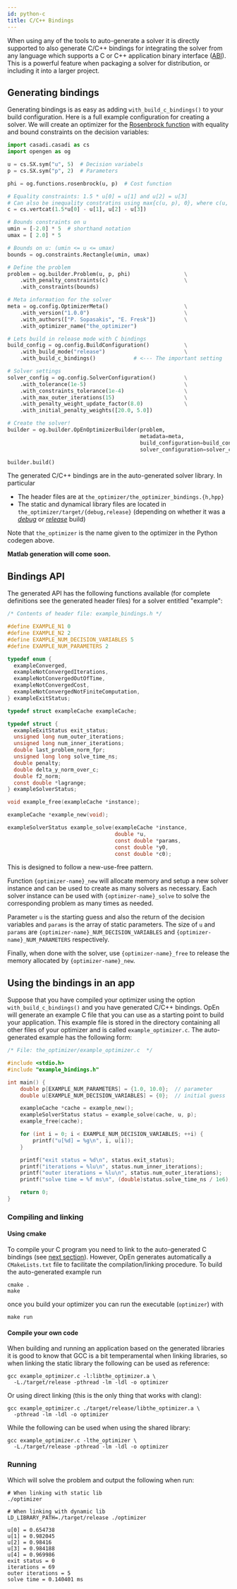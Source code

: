 ```yaml
---
id: python-c
title: C/C++ Bindings
---
```


<script type="text/x-mathjax-config">MathJax.Hub.Config({tex2jax: {inlineMath: [['$','$'], ['\\(','\\)']]}});</script>
<script type="text/javascript" async src="https://cdn.mathjax.org/mathjax/latest/MathJax.js?config=TeX-AMS-MML_HTMLorMML"></script>

When using any of the tools to auto-generate a solver it is directly supported to also generate C/C++ bindings for integrating the solver from any language which supports a C or C++ application binary interface ([ABI]). This is a powerful feature when packaging a solver for distribution, or including it into a larger project.

[ABI]: https://en.wikipedia.org/wiki/Application_binary_interface

## Generating bindings

Generating bindings is as easy as adding `with_build_c_bindings()` to your build configuration. 
Here is a full example configuration for creating a solver. We will create an optimizer 
for the [Rosenbrock function](example_rosenbrock_py) with equality and bound constraints on the decision variables:

```python
import casadi.casadi as cs
import opengen as og

u = cs.SX.sym("u", 5)  # Decision variabels
p = cs.SX.sym("p", 2)  # Parameters

phi = og.functions.rosenbrock(u, p)  # Cost function

# Equality constraints: 1.5 * u[0] = u[1] and u[2] = u[3]
# Can also be inequality constratins using max{c(u, p), 0}, where c(u, p) < 0.
c = cs.vertcat(1.5*u[0] - u[1], u[2] - u[3])

# Bounds constraints on u
umin = [-2.0] * 5  # shorthand notation
umax = [ 2.0] * 5

# Bounds on u: (umin <= u <= umax)
bounds = og.constraints.Rectangle(umin, umax)

# Define the problem
problem = og.builder.Problem(u, p, phi)                 \
    .with_penalty_constraints(c)                        \
    .with_constraints(bounds)

# Meta information for the solver
meta = og.config.OptimizerMeta()                        \
    .with_version("1.0.0")                              \
    .with_authors(["P. Sopasakis", "E. Fresk"])         \
    .with_optimizer_name("the_optimizer")

# Lets build in release mode with C bindings
build_config = og.config.BuildConfiguration()           \
    .with_build_mode("release")                         \
    .with_build_c_bindings()            # <--- The important setting

# Solver settings
solver_config = og.config.SolverConfiguration()         \
    .with_tolerance(1e-5)                               \
    .with_constraints_tolerance(1e-4)                   \
    .with_max_outer_iterations(15)                      \
    .with_penalty_weight_update_factor(8.0)             \
    .with_initial_penalty_weights([20.0, 5.0])

# Create the solver!
builder = og.builder.OpEnOptimizerBuilder(problem,
                                          metadata=meta,
                                          build_configuration=build_config,
                                          solver_configuration=solver_config)

builder.build()
```

The generated C/C++ bindings are in the auto-generated solver library.
In particular

* The header files are at `the_optimizer/the_optimizer_bindings.{h,hpp}` 
* The static and dynamical library files are located in `the_optimizer/target/{debug,release}` (depending on whether it was a [*debug*] or [*release*] build) 

Note that `the_optimizer` is the name given to the optimizer in the Python codegen above.

[*debug*]: /optimization-engine/docs/python-advanced#build-options
[*release*]: /optimization-engine/docs/python-advanced#build-options

**Matlab generation will come soon.**

## Bindings API

The generated API has the following functions available 
(for complete definitions see the generated header files) for 
a solver entitled "example":

```c
/* Contents of header file: example_bindings.h */

#define EXAMPLE_N1 0
#define EXAMPLE_N2 2
#define EXAMPLE_NUM_DECISION_VARIABLES 5
#define EXAMPLE_NUM_PARAMETERS 2

typedef enum {
  exampleConverged,
  exampleNotConvergedIterations,
  exampleNotConvergedOutOfTime,
  exampleNotConvergedCost,
  exampleNotConvergedNotFiniteComputation,
} exampleExitStatus;

typedef struct exampleCache exampleCache;

typedef struct {
  exampleExitStatus exit_status;
  unsigned long num_outer_iterations;
  unsigned long num_inner_iterations;
  double last_problem_norm_fpr;  
  unsigned long long solve_time_ns;
  double penalty;
  double delta_y_norm_over_c;
  double f2_norm;
  const double *lagrange;
} exampleSolverStatus;

void example_free(exampleCache *instance);

exampleCache *example_new(void);

exampleSolverStatus example_solve(exampleCache *instance,
                                  double *u,
                                  const double *params,
                                  const double *y0,
                                  const double *c0);
```

This is designed to follow a new-use-free pattern. 

Function `{optimizer-name}_new` will allocate memory and setup a new solver instance and can be used to create as many solvers as necessary. Each solver instance can be used with `{optimizer-name}_solve` to solve the corresponding problem as many times as needed. 

Parameter `u` is the starting guess and also the return of the decision variables and `params` is the array of static parameters. The size of `u` and `params` are `{optimizer-name}_NUM_DECISION_VARIABLES` and `{optimizer-name}_NUM_PARAMETERS` respectively. 

Finally, when done with the solver, use `{optimizer-name}_free` to release the memory allocated by `{optimizer-name}_new`.


## Using the bindings in an app

Suppose that you have compiled your optimizer using the option
`with_build_c_bindings()` and you have generated C/C++ bindings.
OpEn will generate an example C file that you can use as a starting point
to build your application. This example file is stored in the directory
containing all other files of your optimizer and is called `example_optimizer.c`.
The auto-generated example has the following form:

```c
/* File: the_optimizer/example_optimizer.c  */

#include <stdio.h>
#include "example_bindings.h"

int main() {
	double p[EXAMPLE_NUM_PARAMETERS] = {1.0, 10.0};  // parameter
	double u[EXAMPLE_NUM_DECISION_VARIABLES] = {0};  // initial guess

	exampleCache *cache = example_new();
	exampleSolverStatus status = example_solve(cache, u, p);
	example_free(cache);

	for (int i = 0; i < EXAMPLE_NUM_DECISION_VARIABLES; ++i) {
		printf("u[%d] = %g\n", i, u[i]);
	}

	printf("exit status = %d\n", status.exit_status);
	printf("iterations = %lu\n", status.num_inner_iterations);
	printf("outer iterations = %lu\n", status.num_outer_iterations);
	printf("solve time = %f ms\n", (double)status.solve_time_ns / 1e6);

	return 0;
}
```



### Compiling and linking
#### Using cmake 
To compile your C program you need to link to the auto-generated
C bindings (see [next section](#compile-your-own-code)). 
However, OpEn generates automatically a `CMakeLists.txt` file
to facilitate the compilation/linking procedure. To build the
auto-generated example run

```console
cmake .
make
```

once you build your optimizer you can run the executable (`optimizer`)
with 

```console
make run
```

#### Compile your own code 
When building and running an application based on the generated libraries 
it is good to know that GCC is a bit temperamental when linking libraries,
so when linking the static library the following can be used as reference:

```console
gcc example_optimizer.c -l:libthe_optimizer.a \
  -L./target/release -pthread -lm -ldl -o optimizer
```

Or using direct linking (this is the only thing that works with clang):

```console
gcc example_optimizer.c ./target/release/libthe_optimizer.a \
  -pthread -lm -ldl -o optimizer
```

While the following can be used when using the shared library:

```console
gcc example_optimizer.c -lthe_optimizer \
  -L./target/release -pthread -lm -ldl -o optimizer
```

### Running

Which will solve the problem and output the following when run:

```console
# When linking with static lib
./optimizer
```

```console
# When linking with dynamic lib
LD_LIBRARY_PATH=./target/release ./optimizer

u[0] = 0.654738
u[1] = 0.982045
u[2] = 0.98416
u[3] = 0.984188
u[4] = 0.969986
exit status = 0
iterations = 69
outer iterations = 5
solve time = 0.140401 ms
```
